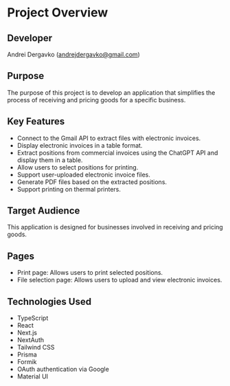 # Project Overview

## Developer

Andrei Dergavko (andrejdergavko@gmail.com)

## Purpose

The purpose of this project is to develop an application that simplifies the process of receiving and pricing goods for a specific business.

## Key Features

- Connect to the Gmail API to extract files with electronic invoices.
- Display electronic invoices in a table format.
- Extract positions from commercial invoices using the ChatGPT API and display them in a table.
- Allow users to select positions for printing.
- Support user-uploaded electronic invoice files.
- Generate PDF files based on the extracted positions.
- Support printing on thermal printers.

## Target Audience

This application is designed for businesses involved in receiving and pricing goods.

## Pages

- Print page: Allows users to print selected positions.
- File selection page: Allows users to upload and view electronic invoices.

## Technologies Used

- TypeScript
- React
- Next.js
- NextAuth
- Tailwind CSS
- Prisma
- Formik
- OAuth authentication via Google
- Material UI
